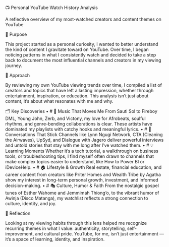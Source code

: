 📺 Personal YouTube Watch History Analysis

A reflective overview of my most-watched creators and content themes on YouTube

🎯 Purpose

This project started as a personal curiosity,  I wanted to better understand the kind of content I gravitate toward on YouTube. Over time, I began noticing patterns in what I consistently watch and decided to take a step back to document the most influential channels and creators in my viewing journey.

🧠 Approach

By reviewing my own YouTube viewing trends over time, I compiled a list of creators and topics that have left a lasting impression, whether through entertainment, inspiration, or education. This analysis isn’t just about content, it’s about what resonates with me and why.

🗂️ Key Discoveries
	•	# 🎤 Music That Moves Me
From Sauti Sol to Fireboy DML, Young John, Zerb, and Victony, my love for Afrobeats, soulful rhythms, and genre-bending collaborations is clear. These artists have dominated my playlists with catchy hooks and meaningful lyrics.
	•	# 🧠 Conversations That Stick
Channels like Lynn Ngugi Network, CTA (Cleaning the Airwaves), UpSyd, and Dialogue with Jagero deliver powerful interviews and untold stories that stay with me long after I’ve watched them.
	•	# 💡 Learning Moments
Whether it’s a tech tutorial, a walkthrough on business tools, or troubleshooting tips, I find myself often drawn to channels that make complex topics easier to understand, like How to Power BI or iDeviceHelp.
	•	# 🏠 Lifestyle & Growth
Real estate, financial education, and career content from creators like Priter Homes and Wealth Tribe by Agatha show my interest in long-term personal growth, investment, and informed decision-making.
	•	# 🎭 Culture, Humor & Faith
From the nostalgic gospel tunes of Esther Wahome and Jemmimah Thiong’o, to the vibrant humor of Awinja (Disco Matanga), my watchlist reflects a strong connection to culture, identity, and joy.

🧾 Reflection

Looking at my viewing habits through this lens helped me recognize recurring themes in what I value: authenticity, storytelling, self-improvement, and cultural pride. YouTube, for me, isn’t just entertainment — it’s a space of learning, identity, and inspiration.
